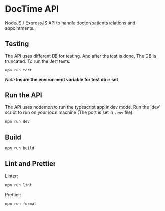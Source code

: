 # DocTime API

NodeJS / ExpressJS API to handle doctor/patients relations and appointments.

## Testing

The API uses different DB for testing. And after the test is done, The DB is truncated.
To run the Jest tests:

```bash
npm run test
```

*Note*
**Insure the environment variable for test db is set**

## Run the API

The API uses nodemon to run the typescript app in dev mode. Run the 'dev' script to run on your local machine (The port is set in `.env` file).

```bash
npm run dev
```

## Build

```bash
npm run build
```

## Lint and Prettier

Linter:

```bash
npm run lint
```

Prettier:

```bash
npm run format
```
